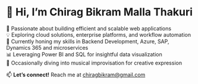 # 👋 Hi, I’m Chirag Bikram Malla Thakuri

🚀 Passionate about building efficient and scalable web applications  
💡 Exploring cloud solutions, enterprise platforms, and workflow automation  
🌱 Currently honing my skills in Backend Development, Azure, SAP, Dynamics 365 and microservices  
📊 Leveraging Power BI and SQL for insightful data visualization  
🎸 Occasionally diving into musical improvisation for creative expression  

📫 **Let’s connect!** Reach me at [chiragbikram@gmail.com](mailto:chiragbikram@gmail.com)

<!---
chiragthakuri/chiragthakuri is a ✨ special ✨ repository because its `README.md` (this file) appears on your GitHub profile.
You can click the Preview link to take a look at your changes.
--->
